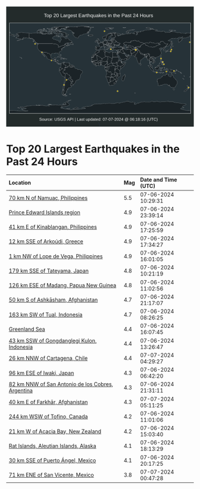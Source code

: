![Map](./map.png)

# Top 20 Largest Earthquakes in the Past 24 Hours

| Location | Mag | Date and Time (UTC) |
|:---|:---|:---|
| [70 km N of Namuac, Philippines](https://earthquake.usgs.gov/earthquakes/eventpage/us7000mxek) | 5.5 | 07-06-2024 10:29:31 |
| [Prince Edward Islands region](https://earthquake.usgs.gov/earthquakes/eventpage/us7000mxhz) | 4.9 | 07-06-2024 23:39:14 |
| [41 km E of Kinablangan, Philippines](https://earthquake.usgs.gov/earthquakes/eventpage/us7000mxgi) | 4.9 | 07-06-2024 17:25:59 |
| [12 km SSE of Arkoúdi, Greece](https://earthquake.usgs.gov/earthquakes/eventpage/us7000mxgj) | 4.9 | 07-06-2024 17:34:27 |
| [1 km NW of Lope de Vega, Philippines](https://earthquake.usgs.gov/earthquakes/eventpage/us7000mxg8) | 4.9 | 07-06-2024 16:01:05 |
| [179 km SSE of Tateyama, Japan](https://earthquake.usgs.gov/earthquakes/eventpage/us7000mxei) | 4.8 | 07-06-2024 10:21:19 |
| [126 km ESE of Madang, Papua New Guinea](https://earthquake.usgs.gov/earthquakes/eventpage/us7000mxes) | 4.8 | 07-06-2024 11:02:56 |
| [50 km S of Ashkāsham, Afghanistan](https://earthquake.usgs.gov/earthquakes/eventpage/us7000mxh7) | 4.7 | 07-06-2024 21:17:07 |
| [163 km SW of Tual, Indonesia](https://earthquake.usgs.gov/earthquakes/eventpage/us7000mxe5) | 4.7 | 07-06-2024 08:26:25 |
| [Greenland Sea](https://earthquake.usgs.gov/earthquakes/eventpage/us7000mxg9) | 4.4 | 07-06-2024 16:07:45 |
| [43 km SSW of Gongdanglegi Kulon, Indonesia](https://earthquake.usgs.gov/earthquakes/eventpage/us7000mxfe) | 4.4 | 07-06-2024 13:26:47 |
| [26 km NNW of Cartagena, Chile](https://earthquake.usgs.gov/earthquakes/eventpage/us7000mxjb) | 4.4 | 07-07-2024 04:29:27 |
| [96 km ESE of Iwaki, Japan](https://earthquake.usgs.gov/earthquakes/eventpage/us7000mxds) | 4.3 | 07-06-2024 06:42:20 |
| [82 km NNW of San Antonio de los Cobres, Argentina](https://earthquake.usgs.gov/earthquakes/eventpage/us7000mxh8) | 4.3 | 07-06-2024 21:31:11 |
| [40 km E of Farkhār, Afghanistan](https://earthquake.usgs.gov/earthquakes/eventpage/us7000mxje) | 4.3 | 07-07-2024 05:11:25 |
| [244 km WSW of Tofino, Canada](https://earthquake.usgs.gov/earthquakes/eventpage/us7000mxeq) | 4.2 | 07-06-2024 11:01:06 |
| [21 km W of Acacia Bay, New Zealand](https://earthquake.usgs.gov/earthquakes/eventpage/us7000mxfp) | 4.2 | 07-06-2024 15:03:40 |
| [Rat Islands, Aleutian Islands, Alaska](https://earthquake.usgs.gov/earthquakes/eventpage/us7000mxgp) | 4.1 | 07-06-2024 18:13:29 |
| [30 km SSE of Puerto Ángel, Mexico](https://earthquake.usgs.gov/earthquakes/eventpage/us7000mxh2) | 4.1 | 07-06-2024 20:17:25 |
| [71 km ENE of San Vicente, Mexico](https://earthquake.usgs.gov/earthquakes/eventpage/us7000mxi9) | 3.8 | 07-07-2024 00:47:28 |

